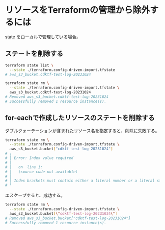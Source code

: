 # リソースをTerraformの管理から除外するには

state をローカルで管理している場合。

## ステートを削除する

```bash
terraform state list \
  --state ./terraform.config-driven-import.tfstate
# aws_s3_bucket.cdktf-test-log-20231024
```

```bash
terraform state rm \
  --state ./terraform.config-driven-import.tfstate \
  aws_s3_bucket.cdktf-test-log-20231024
# Removed aws_s3_bucket.cdktf-test-log-20231024
# Successfully removed 1 resource instance(s).
```

## for-eachで作成したリソースのステートを削除する

ダブルクォーテーションが含まれたリソース名を指定すると、削除に失敗する。

```bash
terraform state rm \
  --state ./terraform.config-driven-import.tfstate \
  aws_s3_bucket.bucket["cdktf-test-log-20231024"]
# ╷
# │ Error: Index value required
# │ 
# │   on  line 1:
# │   (source code not available)
# │ 
# │ Index brackets must contain either a literal number or a literal string.
# ╵
```

エスケープすると、成功する。

```bash
terraform state rm \
  --state ./terraform.config-driven-import.tfstate \
  aws_s3_bucket.bucket[\"cdktf-test-log-20231024\"]
# Removed aws_s3_bucket.bucket["cdktf-test-log-20231024"]
# Successfully removed 1 resource instance(s).
```